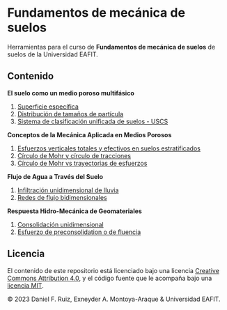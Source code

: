 # Fundamentos de mecánica de suelos

Herramientas para el curso de **Fundamentos de mecánica de suelos** de suelos de la Universidad EAFIT.

## Contenido

**El suelo como un medio poroso multifásico**

1. [Superficie específica](https://nbviewer.org/github/AppliedMechanics-EAFIT/soil_mechanics/blob/main/notebooks/specific_surface.ipynb) 
1. [Distribución de tamaños de partícula](https://nbviewer.org/github/AppliedMechanics-EAFIT/soil_mechanics/blob/main/notebooks/particle_size_distrib.ipynb)
1. [Sistema de clasificación unificada de suelos - USCS](https://nbviewer.org/github/AppliedMechanics-EAFIT/soil_mechanics/blob/main/notebooks/uscs_classification.ipynb)

**Conceptos de la Mecánica Aplicada en Medios Porosos**

1. [Esfuerzos verticales totales y efectivos en suelos estratificados](https://nbviewer.org/github/AppliedMechanics-EAFIT/soil_mechanics/blob/main/notebooks/stress_vs_depth.ipynb)
1. [Círculo de Mohr y círculo de tracciones](https://nbviewer.org/github/AppliedMechanics-EAFIT/soil_mechanics/blob/main/notebooks/mohr_circles.ipynb)  
1. [Círculo de Mohr vs trayectorias de esfuerzos](https://nbviewer.org/github/AppliedMechanics-EAFIT/soil_mechanics/blob/main/notebooks/mohr_circles_and_stress_paths.ipynb)

**Flujo de Agua a Través del Suelo**

1. [Infiltración unidimensional de lluvia](https://nbviewer.org/github/AppliedMechanics-EAFIT/soil_mechanics/blob/main/notebooks/rainfall_infiltration_1D.ipynb)
1. [Redes de flujo bidimensionales](https://nbviewer.org/github/AppliedMechanics-EAFIT/soil_mechanics/blob/main/notebooks/steady_flow_2D.ipynb)

**Respuesta Hidro-Mecánica de Geomateriales**

1. [Consolidación unidimensional](https://nbviewer.org/github/AppliedMechanics-EAFIT/soil_mechanics/blob/main/notebooks/consolidation_1D.ipynb)
1. [Esfuerzo de preconsolidation o de fluencia](https://nbviewer.org/github/AppliedMechanics-EAFIT/soil_mechanics/blob/main/notebooks/preconsol_pressure.ipynb)

## Licencia

El contenido de este repositorio está licenciado bajo una licencia
[Creative Commons Attribution 4.0](http://choosealicense.com/licenses/cc-by-4.0/),
y el código fuente que le acompaña bajo una
[licencia MIT](https://opensource.org/licenses/mit-license.php).

© 2023 Daniel F. Ruiz, Exneyder A. Montoya-Araque & Universidad EAFIT.
